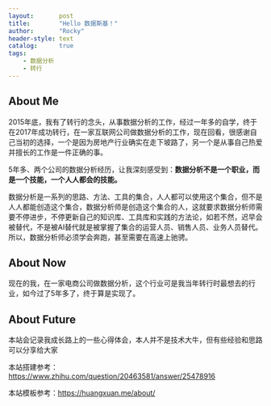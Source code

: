 ```yaml
---
layout:       post
title:        "Hello 数据斯基！"
author:       "Rocky"
header-style: text
catalog:      true
tags:
    - 数据分析
    - 转行
---
```

## About Me

2015年底，我有了转行的念头，从事数据分析的工作，经过一年多的自学，终于在2017年成功转行，在一家互联网公司做数据分析的工作，现在回看，很感谢自己当初的选择，一个是因为房地产行业确实在走下坡路了，另一个是从事自己热爱并擅长的工作是一件正确的事。

5年多、两个公司的数据分析经历，让我深刻感受到：**数据分析不是一个职业，而是一个技能，一个人人都会的技能。**

数据分析是一系列的思路、方法、工具的集合，人人都可以使用这个集合，但不是人人都能创造这个集合，数据分析师是创造这个集合的人，这就要求数据分析师需要不停进步，不停更新自己的知识库、工具库和实践的方法论，如若不然，迟早会被替代，不是被AI替代就是被掌握了集合的运营人员、销售人员、业务人员替代。所以，数据分析师必须学会奔跑，甚至需要在高速上驰骋。

## About Now

现在的我，在一家电商公司做数据分析，这个行业可是我当年转行时最想去的行业，如今过了5年多了，终于算是实现了。

## About Future

本站会记录我成长路上的一些心得体会，本人并不是技术大牛，但有些经验和思路可以分享给大家

本站搭建参考：https://www.zhihu.com/question/20463581/answer/25478916

本站模板参考：https://huangxuan.me/about/
